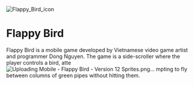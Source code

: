  ![Flappy_Bird_icon](https://github.com/bytebox158/flappybird/assets/132380619/7340f71f-e906-4821-856f-21d5f4c08904)


# Flappy Bird


Flappy Bird is a mobile game developed by Vietnamese video game artist and programmer Dong Nguyen. The game is a side-scroller where the player controls a bird, atte![Uploading Mobile - Flappy Bird - Version 12 Sprites.png…]()
mpting to fly between columns of green pipes without hitting them.

